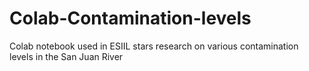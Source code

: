 # Colab-Contamination-levels
Colab notebook used in ESIIL stars research on various contamination levels in the San Juan River
